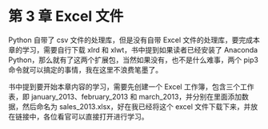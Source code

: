 # 第 3 章 Excel 文件

Python 自带了 csv 文件的处理库，但是没有自带 Excel 文件的处理库，要完成本章的学习，需要自行下载 xlrd 和 xlwt，书中提到如果读者已经安装了 Anaconda Python，那么就有了这两个扩展包，当然如果没有，也不是什么难事，两个 pip3 命令就可以搞定的事情，我在这里不浪费笔墨了。

书中提到要开始本章内容的学习，需要先创建一个 Excel 工作簿，包含三个工作表，即 january_2013、february_2013 和 march_2013，并分别在里面添加数据，然后命名为 sales_2013.xlsx，好在我已经将这个 excel 文件下载下来，并放在链接中，各位看官可以直接打开进行学习。